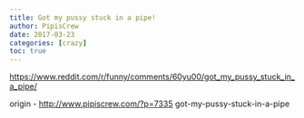 ```yaml
---
title: Got my pussy stuck in a pipe!
author: PipisCrew
date: 2017-03-23
categories: [crazy]
toc: true
---
```


https://www.reddit.com/r/funny/comments/60yu00/got_my_pussy_stuck_in_a_pipe/

origin - http://www.pipiscrew.com/?p=7335 got-my-pussy-stuck-in-a-pipe